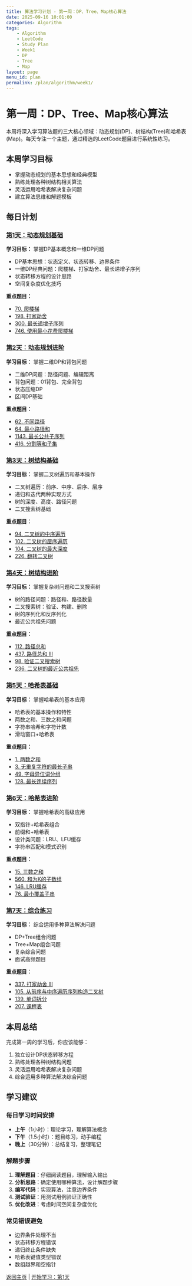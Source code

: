 ```yaml
---
title: 算法学习计划 - 第一周：DP、Tree、Map核心算法
date: 2025-09-16 10:01:00
categories: Algorithm
tags:
    - Algorithm 
    - LeetCode
    - Study Plan
    - Week1
    - DP
    - Tree
    - Map
layout: page
menu_id: plan
permalink: /plan/algorithm/week1/
---
```


# 第一周：DP、Tree、Map核心算法

本周将深入学习算法题的三大核心领域：动态规划(DP)、树结构(Tree)和哈希表(Map)。每天专注一个主题，通过精选的LeetCode题目进行系统性练习。

## 本周学习目标
- 掌握动态规划的基本思想和经典模型
- 熟练处理各种树结构相关算法
- 灵活运用哈希表解决复杂问题
- 建立算法思维和解题模板

## 每日计划

### [第1天：动态规划基础](/plan/algorithm/week1/day1/)
**学习目标：** 掌握DP基本概念和一维DP问题
- DP基本思想：状态定义、状态转移、边界条件
- 一维DP经典问题：爬楼梯、打家劫舍、最长递增子序列
- 状态转移方程的设计思路
- 空间复杂度优化技巧

**重点题目：**
- [70. 爬楼梯](https://leetcode.cn/problems/climbing-stairs/)
- [198. 打家劫舍](https://leetcode.cn/problems/house-robber/)
- [300. 最长递增子序列](https://leetcode.cn/problems/longest-increasing-subsequence/)
- [746. 使用最小花费爬楼梯](https://leetcode.cn/problems/min-cost-climbing-stairs/)

### [第2天：动态规划进阶](/plan/algorithm/week1/day2/)
**学习目标：** 掌握二维DP和背包问题
- 二维DP问题：路径问题、编辑距离
- 背包问题：01背包、完全背包
- 状态压缩DP
- 区间DP基础

**重点题目：**
- [62. 不同路径](https://leetcode.cn/problems/unique-paths/)
- [64. 最小路径和](https://leetcode.cn/problems/minimum-path-sum/)
- [1143. 最长公共子序列](https://leetcode.cn/problems/longest-common-subsequence/)
- [416. 分割等和子集](https://leetcode.cn/problems/partition-equal-subset-sum/)

### [第3天：树结构基础](/plan/algorithm/week1/day3/)
**学习目标：** 掌握二叉树遍历和基本操作
- 二叉树遍历：前序、中序、后序、层序
- 递归和迭代两种实现方式
- 树的深度、高度、路径问题
- 二叉搜索树基础

**重点题目：**
- [94. 二叉树的中序遍历](https://leetcode.cn/problems/binary-tree-inorder-traversal/)
- [102. 二叉树的层序遍历](https://leetcode.cn/problems/binary-tree-level-order-traversal/)
- [104. 二叉树的最大深度](https://leetcode.cn/problems/maximum-depth-of-binary-tree/)
- [226. 翻转二叉树](https://leetcode.cn/problems/invert-binary-tree/)

### [第4天：树结构进阶](/plan/algorithm/week1/day4/)
**学习目标：** 掌握复杂树问题和二叉搜索树
- 树的路径问题：路径和、路径数量
- 二叉搜索树：验证、构建、删除
- 树的序列化和反序列化
- 最近公共祖先问题

**重点题目：**
- [112. 路径总和](https://leetcode.cn/problems/path-sum/)
- [437. 路径总和 III](https://leetcode.cn/problems/path-sum-iii/)
- [98. 验证二叉搜索树](https://leetcode.cn/problems/validate-binary-search-tree/)
- [236. 二叉树的最近公共祖先](https://leetcode.cn/problems/lowest-common-ancestor-of-a-binary-tree/)

### [第5天：哈希表基础](/plan/algorithm/week1/day5/)
**学习目标：** 掌握哈希表的基本应用
- 哈希表的基本操作和特性
- 两数之和、三数之和问题
- 字符串哈希和字符计数
- 滑动窗口+哈希表

**重点题目：**
- [1. 两数之和](https://leetcode.cn/problems/two-sum/)
- [3. 无重复字符的最长子串](https://leetcode.cn/problems/longest-substring-without-repeating-characters/)
- [49. 字母异位词分组](https://leetcode.cn/problems/group-anagrams/)
- [128. 最长连续序列](https://leetcode.cn/problems/longest-consecutive-sequence/)

### [第6天：哈希表进阶](/plan/algorithm/week1/day6/)
**学习目标：** 掌握哈希表的高级应用
- 双指针+哈希表组合
- 前缀和+哈希表
- 设计类问题：LRU、LFU缓存
- 字符串匹配和模式识别

**重点题目：**
- [15. 三数之和](https://leetcode.cn/problems/3sum/)
- [560. 和为K的子数组](https://leetcode.cn/problems/subarray-sum-equals-k/)
- [146. LRU缓存](https://leetcode.cn/problems/lru-cache/)
- [76. 最小覆盖子串](https://leetcode.cn/problems/minimum-window-substring/)

### [第7天：综合练习](/plan/algorithm/week1/day7/)
**学习目标：** 综合运用多种算法解决问题
- DP+Tree组合问题
- Tree+Map组合问题
- 复杂综合问题
- 面试高频题目

**重点题目：**
- [337. 打家劫舍 III](https://leetcode.cn/problems/house-robber-iii/)
- [105. 从前序与中序遍历序列构造二叉树](https://leetcode.cn/problems/construct-binary-tree-from-preorder-and-inorder-traversal/)
- [139. 单词拆分](https://leetcode.cn/problems/word-break/)
- [207. 课程表](https://leetcode.cn/problems/course-schedule/)

## 本周总结
完成第一周的学习后，你应该能够：
1. 独立设计DP状态转移方程
2. 熟练处理各种树结构问题
3. 灵活运用哈希表解决复杂问题
4. 综合运用多种算法解决综合问题

## 学习建议

### 每日学习时间安排
- **上午**（1小时）：理论学习，理解算法概念
- **下午**（1.5小时）：题目练习，动手编程
- **晚上**（30分钟）：总结复习，整理笔记

### 解题步骤
1. **理解题目**：仔细阅读题目，理解输入输出
2. **分析思路**：确定使用哪种算法，设计解题步骤
3. **编写代码**：实现算法，注意边界条件
4. **测试验证**：用测试用例验证正确性
5. **优化改进**：考虑时间空间复杂度优化

### 常见错误避免
- 边界条件处理不当
- 状态转移方程错误
- 递归终止条件缺失
- 哈希表键值类型错误
- 数组越界和空指针

[返回主页](/plan/algorithm/) | [开始学习：第1天](/plan/algorithm/week1/day1/)
